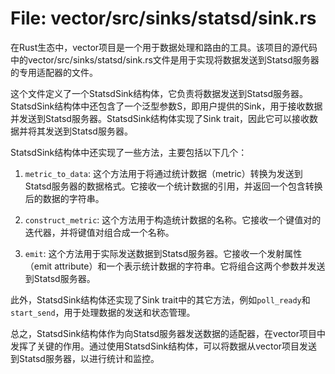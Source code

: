 # File: vector/src/sinks/statsd/sink.rs

在Rust生态中，vector项目是一个用于数据处理和路由的工具。该项目的源代码中的vector/src/sinks/statsd/sink.rs文件是用于实现将数据发送到Statsd服务器的专用适配器的文件。

这个文件定义了一个StatsdSink结构体，它负责将数据发送到Statsd服务器。StatsdSink结构体中还包含了一个泛型参数S，即用户提供的Sink，用于接收数据并发送到Statsd服务器。StatsdSink结构体实现了Sink trait，因此它可以接收数据并将其发送到Statsd服务器。

StatsdSink结构体中还实现了一些方法，主要包括以下几个：

1. `metric_to_data`: 这个方法用于将通过统计数据（metric）转换为发送到Statsd服务器的数据格式。它接收一个统计数据的引用，并返回一个包含转换后的数据的字符串。

2. `construct_metric`: 这个方法用于构造统计数据的名称。它接收一个键值对的迭代器，并将键值对组合成一个名称。

3. `emit`: 这个方法用于实际发送数据到Statsd服务器。它接收一个发射属性（emit attribute）和一个表示统计数据的字符串。它将组合这两个参数并发送到Statsd服务器。

此外，StatsdSink结构体还实现了Sink trait中的其它方法，例如`poll_ready`和`start_send`，用于处理数据的发送和状态管理。

总之，StatsdSink结构体作为向Statsd服务器发送数据的适配器，在vector项目中发挥了关键的作用。通过使用StatsdSink结构体，可以将数据从vector项目发送到Statsd服务器，以进行统计和监控。

